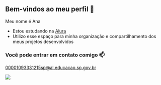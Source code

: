 ## Bem-vindos ao meu perfil 💙

Meu nome é Ana 

- Estou estudando na [Alura](https://www.alura.com.br)
- Utilizo esse espaço para minha organização e compartilhamento dos meus projetos desenvolvidos


### Você pode entrar em contato comigo 📫

00001093331215sp@al.educacao.sp.gov.br 


![](https://media1.tenor.com/m/BdZ6_ZXxy3wAAAAd/kurzgesagt.gif)
  
